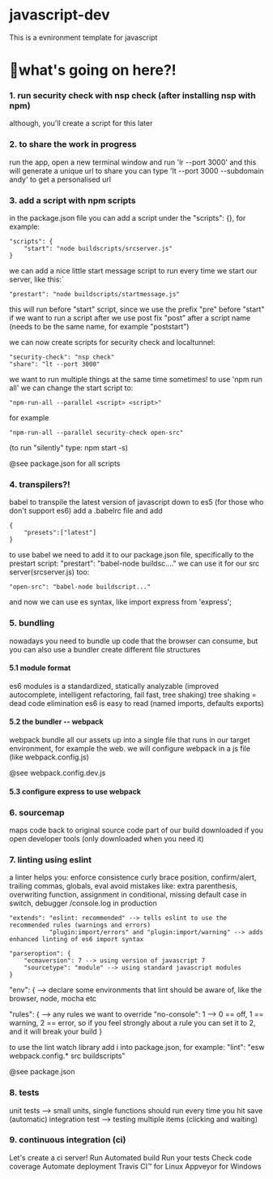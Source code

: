 # javascript-dev

This is a evnironment template for javascript

# what's going on here?!


### 1. run security check with nsp check (after installing nsp with npm)
although, you'll create a script for this later

### 2. to share the work in progress
run the app, open a new terminal window and run 'lr --port 3000'
and this will generate a unique url to share
you can type 'lt --port 3000 --subdomain andy' to get a personalised url

### 3. add a script with npm scripts
in the package.json file you can add a script under the "scripts": {}, for example:
```
"scripts": {
    "start": "node buildscripts/srcserver.js"
}
```

we can add a nice little start message script to run every time we start our server, like this:`
```
"prestart": "node buildscripts/startmessage.js"
```
this will run before "start" script, since we use the prefix "pre" before "start"
if we want to run a script after we use post fix "post" after a script name
(needs to be the same name, for example "poststart")

we can now create scripts for security check and localtunnel:
```
"security-check": "nsp check"
"share": "lt --port 3000"
```
we want to run multiple things at the same time sometimes!
to use 'npm run all' we can change the start script to:
```
"npm-run-all --parallel <script> <script>"
```
for example
```
"npm-run-all --parallel security-check open-src"
```
(to run "silently" type: npm start -s)


@see package.json for all scripts

### 4. transpilers?!

babel to transpile the latest version of javascript down to es5 (for those who don't support es6)
add a .babelrc file and add
```
{
    "presets":["latest"]
}
```

to use babel we need to add it to our package.json file, specifically to the prestart script:
"prestart": "babel-node buildsc...."
we can use it for our src server(srcserver.js) too:
```
"open-src": "babel-node buildscript..."
```
and now we can use es syntax, like import express from 'express';

### 5. bundling
nowadays you need to bundle up code that the browser can consume,
but you can also use a bundler create different file structures

#### 5.1 module format
es6 modules is a standardized, statically analyzable
(improved autocomplete, intelligent refactoring, fail fast, tree shaking)
tree shaking = dead code elimination
es6 is easy to read (named imports, defaults exports)

#### 5.2 the bundler -- webpack
webpack bundle all our assets up into a single file that runs in our target environment, for example the web.
we will configure webpack in a js file (like webpack.config.js)

@see webpack.config.dev.js

#### 5.3 configure express to use webpack


### 6. sourcemap
maps code back to original source code
part of our build
downloaded if you open developer tools (only downloaded when you need it)

### 7. linting using eslint
a linter helps you:
enforce consistence curly brace position, confirm/alert, trailing commas, globals, eval
avoid mistakes like: extra parenthesis, overwriting function, assignment in conditional, missing default case in switch, debugger /console.log in production

```
"extends": "eslint: recommended" --> tells eslint to use the recommended rules (warnings and errors)
           "plugin:import/errors" and "plugin:import/warning" --> adds enhanced linting of es6 import syntax
```

```
"parseroption": {
    "ecmaversion": 7 --> using version of javascript 7
    "sourcetype": "module" --> using standard javascript modules
}
```

"env": { --> declare some environments that lint should be aware of, like the browser, node, mocha etc

"rules": { --> any rules we want to override
    "no-console": 1 --> 0 == off, 1 == warning, 2 == error, so if you feel strongly about a rule you can set it to 2, and it will break your build
}

to use the lint watch library add i into package.json, for example:
"lint": "esw webpack.config.* src buildscripts"

@see package.json

### 8. tests
unit tests --> small units, single functions
    should run every time you hit save (automatic)
integration test --> testing multiple items (clicking and waiting)


### 9. continuous integration (ci)
Let's create a ci server!
    Run Automated build
    Run your tests
    Check code coverage
    Automate deployment
Travis CI™ for Linux
Appveyor for Windows
